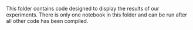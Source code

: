 This folder contains code designed to display the results of our experiments. There is only one notebook in this folder and can be run after all other code has been compiled.

